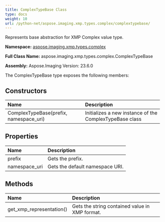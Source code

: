 ```yaml
---
title: ComplexTypeBase Class
type: docs
weight: 10
url: /python-net/aspose.imaging.xmp.types.complex/complextypebase/
---
```


Represents base abstraction for XMP Complex value type.

**Namespace:** [aspose.imaging.xmp.types.complex](/imaging/python-net/aspose.imaging.xmp.types.complex/)

**Full Class Name:** aspose.imaging.xmp.types.complex.ComplexTypeBase

**Assembly:**  Aspose.Imaging Version: 23.6.0

The ComplexTypeBase type exposes the following members:
## **Constructors**
|**Name**|**Description**|
| :- | :- |
|ComplexTypeBase(prefix, namespace_uri)|Initializes a new instance of the ComplexTypeBase class|
## **Properties**
|**Name**|**Description**|
| :- | :- |
|prefix|Gets the prefix.|
|namespace_uri|Gets the default namespace URI.|
## **Methods**
|**Name**|**Description**|
| :- | :- |
|get_xmp_representation()|Gets the string contained value in XMP format.|
